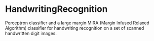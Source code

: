 # HandwritingRecognition
Perceptron classifier and a large margin MIRA (Margin Infused Relaxed Algorithm) classifier for handwriting recognition on a set of scanned handwritten digit images.
